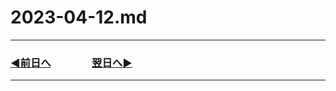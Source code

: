 # 2023-04-12.md

---
### [◀️前日へ](https://github.com/yuasys/chatty-journal/blob/main/2023/04/2023-04-11.md)&emsp;&emsp;&emsp;&emsp;[翌日へ▶️](https://github.com/yuasys/chatty-journal/blob/main/2023/04/2023-04-13.md)

---
